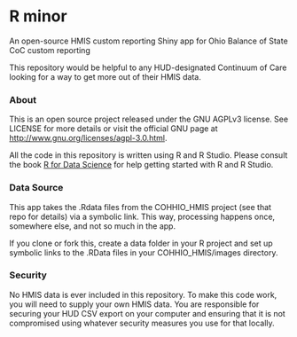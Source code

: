 # R minor
An open-source HMIS custom reporting Shiny app for Ohio Balance of State CoC custom reporting

This repository would be helpful to any HUD-designated Continuum of Care looking for a way to get more out of their HMIS data. 

### About

This is an open source project released under the GNU AGPLv3 license. See LICENSE for more details or visit the official GNU page at http://www.gnu.org/licenses/agpl-3.0.html.

All the code in this repository is written using R and R Studio. Please consult the book [R for Data Science](https://r4ds.had.co.nz/) for help getting started with R and R Studio.

### Data Source

This app takes the .Rdata files from the COHHIO_HMIS project (see that repo for details) via a symbolic link. This way, processing happens once, somewhere else, and not so much in the app.

If you clone or fork this, create a data folder in your R project and set up symbolic links to the .RData files in your COHHIO_HMIS/images directory.

### Security

No HMIS data is ever included in this repository. To make this code work, you will need to supply your own HMIS data. You are responsible for securing your HUD CSV export on your computer and ensuring that it is not compromised using whatever security measures you use for that locally.



